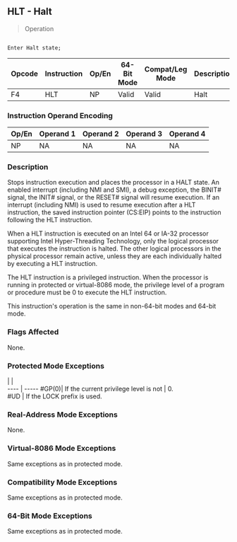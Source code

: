 ## HLT - Halt

> Operation
``` slim

Enter Halt state;

```

 Opcode| Instruction| Op/En| 64-Bit Mode| Compat/Leg Mode| Description
 ---  | --- | --- | --- | --- | ---
 F4    | HLT        | NP   | Valid      | Valid          | Halt       

### Instruction Operand Encoding
 Op/En| Operand 1| Operand 2| Operand 3| Operand 4
 ---  | --- | --- | --- | ---
 NP   | NA       | NA       | NA       | NA       

### Description
Stops instruction execution and places the processor in a HALT state. An enabled
interrupt (including NMI and SMI), a debug exception, the BINIT# signal, the
INIT# signal, or the RESET# signal will resume execution. If an interrupt (including
NMI) is used to resume execution after a HLT instruction, the saved instruction
pointer (CS:EIP) points to the instruction following the HLT instruction.

When a HLT instruction is executed on an Intel 64 or IA-32 processor supporting
Intel Hyper-Threading Technology, only the logical processor that executes the
instruction is halted. The other logical processors in the physical processor
remain active, unless they are each individually halted by executing a HLT instruction.

The HLT instruction is a privileged instruction. When the processor is running
in protected or virtual-8086 mode, the privilege level of a program or procedure
must be 0 to execute the HLT instruction.

This instruction's operation is the same in non-64-bit modes and 64-bit mode.



### Flags Affected
None.


### Protected Mode Exceptions
   | |  
---- | -----
 #GP(0)| If the current privilege level is not
       | 0.                                   
 #UD   | If the LOCK prefix is used.          

### Real-Address Mode Exceptions
None.


### Virtual-8086 Mode Exceptions
Same exceptions as in protected mode.


### Compatibility Mode Exceptions
Same exceptions as in protected mode.


### 64-Bit Mode Exceptions
Same exceptions as in protected mode.
